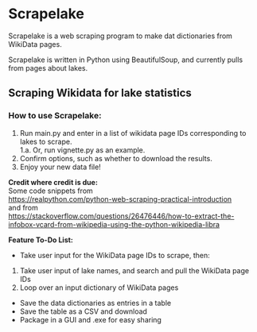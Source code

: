 # Scrapelake
Scrapelake is a web scraping program to make dat dictionaries from WikiData pages. 

Scrapelake is written in Python using BeautifulSoup, and currently pulls from pages about lakes.

## Scraping Wikidata for lake statistics

### How to use Scrapelake:

1. Run main.py and enter in a list of wikidata page IDs corresponding to lakes to scrape.
</br>1.a. Or, run vignette.py as an example.
2. Confirm options, such as whether to download the results.
3. Enjoy your new data file!

**Credit where credit is due:**</br>
Some code snippets from </br>
https://realpython.com/python-web-scraping-practical-introduction
</br>
and from </br>
https://stackoverflow.com/questions/26476446/how-to-extract-the-infobox-vcard-from-wikipedia-using-the-python-wikipedia-libra

**Feature To-Do List:**

* Take user input for the WikiData page IDs to scrape, then:
1. Take user input of lake names, and search and pull the WikiData page IDs
2. Loop over an input dictionary of WikiData pages
* Save the data dictionaries as entries in a table
* Save the table as a CSV and download
* Package in a GUI and .exe for easy sharing